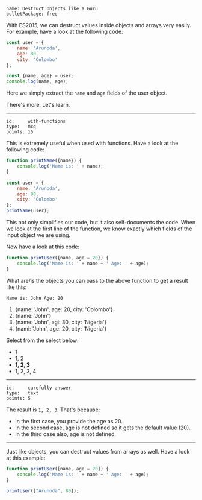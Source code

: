 ```
name: Destruct Objects like a Guru
bulletPackage: free
```

With ES2015, we can destruct values inside objects and arrays very easily. For example, have a look at the following code:

~~~js
const user = {
    name: 'Arunoda',
    age: 80,
    city: 'Colombo'
};

const {name, age} = user;
console.log(name, age);
~~~

Here we simply extract the `name` and `age` fields of the user object.

There's more. Let's learn.

*****

```
id:     with-functions
type:   mcq
points: 15
```

This is extremely useful when used with functions. Have a look at the following code:

~~~js
function printName({name}) {
    console.log('Name is: ' + name);
}

const user = {
    name: 'Arunoda',
    age: 80,
    city: 'Colombo'
};
printName(user);
~~~

This not only simplifies our code, but it also self-documents the code. When we look at the first line of the function, we know exactly which fields of the input object we are using.

Now have a look at this code:

~~~js
function printUser({name, age = 20}) {
    console.log('Name is: ' + name + ' Age: ' + age);
}
~~~

What are/is the objects you can pass to the above function to get a result like this:

~~~
Name is: John Age: 20
~~~

  1. {name: 'John', age: 20, city: 'Colombo'}
  2. {name: 'John'}
  3. {name: 'John', agi: 30, city: 'Nigeria'}
  4. {nami: 'John', age: 20, city: 'Nigeria'}

Select from the select below:

 - 1
 - 1, 2
 - **1, 2, 3**
 - 1, 2, 3, 4

 *****

 ```
 id:     carefully-answer
 type:   text
 points: 5
 ```

The result is `1, 2, 3`. That's because:

* In the first case, you provide the age as 20.
* In the second case, age is not defined so it gets the default value (20).
* In the third case also, age is not defined.

---

Just like objects, you can destruct values from arrays as well. Have a look at this example:

~~~js
function printUser([name, age = 20]) {
    console.log('Name is: ' + name + ' Age: ' + age);
}

printUser(["Arunoda", 80]);
~~~
